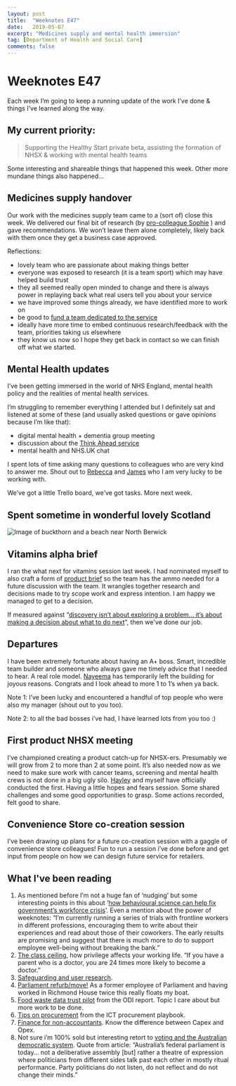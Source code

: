 ```yaml
---
layout: post
title:  "Weeknotes E47"
date:   2019-05-07
excerpt: "Medicines supply and mental health immersion"
tag: [Department of Health and Social Care]
comments: false
---
```


# Weeknotes E47
Each week I’m going to keep a running update of the work I’ve done & things I’ve learned along the way.

## My current priority:
> Supporting the Healthy Start private beta, assisting the formation of NHSX & working with mental health teams

Some interesting and shareable things that happened this week. Other more mundane things also happened…

## Medicines supply handover
Our work with the medicines supply team came to a (sort of) close this week. We delivered our final bit of research (by [pro-colleague Sophie](https://twitter.com/SophieAnnRankin) ) and gave recommendations. We won’t leave them alone completely, likely back with them once they get a business case approved.

Reflections:
- lovely team who are passionate about making things better
- everyone was exposed to research (it is a team sport) which may have helped build trust
- they all seemed really open minded to change and there is always power in replaying back what real users tell you about your service
- we have improved some things already, we have identified more to work on
- be good to [fund a team dedicated to the service](https://defradigital.blog.gov.uk/2018/10/29/funding-product-teams-not-projects/)
- ideally have more time to embed continuous research/feedback with the team, priorities taking us elsewhere
- they know us now so I hope they get back in contact so we can finish off what we started.

## Mental Health updates
I’ve been getting immersed in the world of NHS England, mental health policy and the realities of mental health services.

I’m struggling to remember everything I attended but I definitely sat and listened at some of these (and usually asked questions or gave opinions because I’m like that):
- digital mental health + dementia group meeting
- discussion about the [Think Ahead service](https://thinkahead.org/)
- mental health and NHS.UK chat

I spent lots of time asking many questions to colleagues who are very kind to answer me. Shout out to [Rebecca](https://twitter.com/BecksGate) and [James](https://twitter.com/Psycle_Doc) who I am very lucky to be working with.

We’ve got a little Trello board, we’ve got tasks. More next week.

## Spent sometime in wonderful lovely Scotland
![Image of buckthorn and a beach near North Berwick](https://pbs.twimg.com/media/D55x1wQWsAI2zB9.jpg)

## Vitamins alpha brief
I ran the what next for vitamins session last week. I had nominated myself to also craft a form of [product brief](https://medium.com/@mishmosh/zero-to-one-in-product-management-54d182a2df6f) so the team has the ammo needed for a future discussion with the team. It wrangles together research and decisions made to try scope work and express intention. I am happy we managed to get to a decision.

If measured against “[discovery isn’t about exploring a problem... it’s about making a decision about what to do next](http://www.myddelton.co.uk/blog/setting-up-a-discovery)”, then we've done our job.

## Departures
I have been extremely fortunate about having an A+ boss. Smart, incredible team builder and someone who always gave me timely advice that I needed to hear. A real role model. [Nayeema](https://twitter.com/NayeemaC) has temporarily left the building for joyous reasons. Congrats and I look ahead to more 1 to 1’s when ya back. 

Note 1: I’ve been lucky and encountered a handful of top people who were also my manager (shout out to you too). 

Note 2: to all the bad bosses i’ve had, I have learned lots from you too :) 

## First product NHSX meeting
I’ve championed creating a product catch-up for NHSX-ers. Presumably we will grow from 2 to more than 2 at some point. It’s also needed now as we need to make sure work with cancer teams, screening and mental health crews is not done in a big ugly silo. 
[Hayley](https://twitter.com/HayleyLilyS) and myself have officially conducted the first. Having a little hopes and fears session. Some shared challenges and some good opportunities to grasp. Some actions recorded, felt good to share.

## Convenience Store co-creation session
I’ve been drawing up plans for a future co-creation session with a gaggle of convenience store colleagues! Fun to run a session i’ve done before and get input from people on how we can design future service for retailers.  

## What I've been reading
1. As mentioned before I’m not a huge fan of ‘nudging’ but some interesting points in this about ‘[how behavioural science can help fix government’s workforce crisis](https://apolitical.co/solution_article/how-behavioural-science-can-help-fix-governments-workforce-crisis/)’. Even a mention about the power of weeknotes: “I’m currently running a series of trials with frontline workers in different professions, encouraging them to write about their experiences and read about those of their coworkers. The early results are promising and suggest that there is much more to do to support employee well-being without breaking the bank.”
2. [The class ceiling](https://www.theguardian.com/society/2019/feb/07/the-class-pay-gap-why-it-pays-to-be-privileged), how privilege affects your working life. “If you have a parent who is a doctor, you are 24 times more likely to become a doctor.”
3. [Safeguarding and user research](https://userresearch.blog.gov.uk/2018/11/20/making-research-safer-for-everyone-involved/).
4. [Parliament refurb/move!](https://www.bbc.co.uk/news/uk-politics-48199355) As a former employee of Parliament and having worked in Richmond House twice this really floats my boat.
5. [Food waste data trust pilot](https://theodi.org/article/data-trusts-food-waste) from the ODI report. Topic I care about but more work to be done.
6. [Tips on procurement](https://playbook-ict-procurement.herokuapp.com/plays) from the ICT procurement playbook.
7. [Finance for non-accountants](https://www.annashipman.co.uk/jfdi/finance-for-non-accountants.html). Know the difference between Capex and Opex.
8. Not sure i’m 100% sold but interesting retort to [voting and the Australian democratic system](https://www.theguardian.com/australia-news/2018/oct/14/voting-undermines-the-will-of-the-people-its-time-to-replace-it-with-sortition). Quote from article: “Australia’s federal parliament is today… not a deliberative assembly [but] rather a theatre of expression where politicians from different sides talk past each other in mostly ritual performance. Party politicians do not listen, do not reflect and do not change their minds.”
